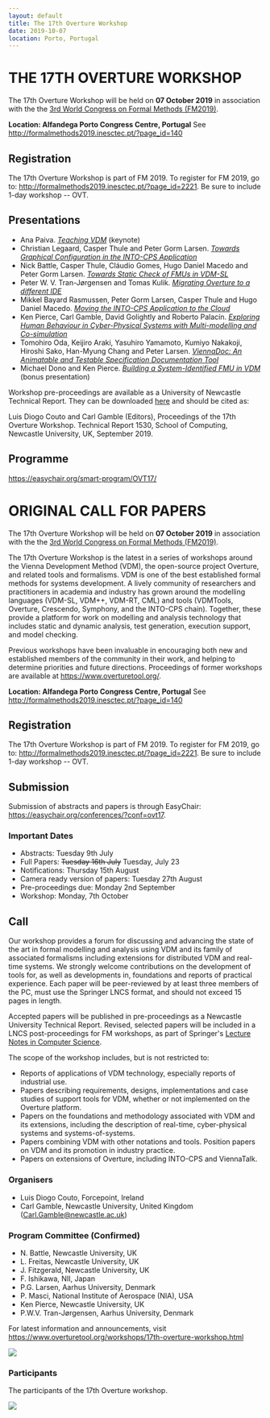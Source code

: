 ```yaml
---
layout: default
title: The 17th Overture Workshop
date: 2019-10-07
location: Porto, Portugal
---
```

# THE 17TH OVERTURE WORKSHOP

The 17th Overture Workshop will be held on **07 October 2019** in
association with the the [3rd World Congress on Formal Methods
(FM2019)](http://formalmethods2019.inesctec.pt/).

**Location: Alfandega Porto Congress Centre, Portugal** See <http://formalmethods2019.inesctec.pt/?page_id=140>

## Registration

The 17th Overture Workshop is part of FM 2019. To register for FM 2019, go to: <http://formalmethods2019.inesctec.pt/?page_id=2221>. Be sure to include 1-day workshop -- OVT.

## Presentations

* Ana Paiva. [_Teaching VDM_](17/slides/paiva.pdf) (keynote)
* Christian Legaard, Casper Thule and Peter Gorm Larsen. [_Towards Graphical Configuration in the INTO-CPS Application_](17/slides/legaard.pdf)
* Nick Battle, Casper Thule, Cláudio Gomes, Hugo Daniel Macedo and Peter Gorm Larsen. [_Towards Static Check of FMUs in VDM-SL_](17/slides/battle.pdf)
* Peter W. V. Tran-Jørgensen and Tomas Kulik. [_Migrating Overture to a different IDE_](17/slides/kulik.pdf)
* Mikkel Bayard Rasmussen, Peter Gorm Larsen, Casper Thule and Hugo Daniel Macedo. [_Moving the INTO-CPS Application to the Cloud_](17/slides/macedo.pdf)
* Ken Pierce, Carl Gamble, David Golightly and Roberto Palacín. [_Exploring Human Behaviour in Cyber-Physical Systems with Multi-modelling and Co-simulation_](17/slides/pierce.pdf)
* Tomohiro Oda, Keijiro Araki, Yasuhiro Yamamoto, Kumiyo Nakakoji, Hiroshi Sako, Han-Myung Chang and Peter Larsen. [_ViennaDoc: An Animatable and Testable Specification Documentation Tool_](17/slides/oda.pdf)
* Michael Dono and Ken Pierce. [_Building a System-Identified FMU in VDM_](17/slides/dono.pdf) (bonus presentation)

Workshop pre-proceedings are available as a University of Newcastle Technical Report. They can be downloaded [here](https://github.com/overturetool/overturetool.github.io/raw/master/workshops/17/overture-2019-pre-proceedings.pdf) and should be cited as:

Luis Diogo Couto and Carl Gamble (Editors),  Proceedings of the 17th Overture Workshop. Technical Report 1530, School of Computing, Newcastle University, UK, September 2019. 

## Programme

<https://easychair.org/smart-program/OVT17/>


# ORIGINAL CALL FOR PAPERS

The 17th Overture Workshop will be held on **07 October 2019** in
association with the the [3rd World Congress on Formal Methods
(FM2019)](http://formalmethods2019.inesctec.pt/).

The 17th Overture Workshop is the latest in a series of workshops around the
Vienna Development Method (VDM), the open-source project Overture, and
related tools and formalisms. VDM is one of the best established formal
methods for systems development. A lively community of researchers and
practitioners in academia and industry has grown around the modelling
languages (VDM-SL, VDM++, VDM-RT, CML) and tools (VDMTools, Overture,
Crescendo, Symphony, and the INTO-CPS chain). Together, these provide a
platform for work on modelling and analysis technology that includes static
and dynamic analysis, test generation, execution support, and model checking.

Previous workshops have been invaluable in encouraging both new and
established members of the community in their work, and helping to determine
priorities and future directions. Proceedings of former workshops are
available at <https://www.overturetool.org/>.

**Location: Alfandega Porto Congress Centre, Portugal** See <http://formalmethods2019.inesctec.pt/?page_id=140>

## Registration

The 17th Overture Workshop is part of FM 2019. To register for FM 2019, go to: <http://formalmethods2019.inesctec.pt/?page_id=2221>. Be sure to include 1-day workshop -- OVT.

## Submission

Submission of abstracts and papers is through EasyChair: <https://easychair.org/conferences/?conf=ovt17>.

### Important Dates

* Abstracts: Tuesday 9th July
* Full Papers: ~~Tuesday 16th July~~ Tuesday, July 23
* Notifications: Thursday 15th August
* Camera ready version of papers: Tuesday 27th August
* Pre-proceedings due: Monday 2nd September
* Workshop: Monday, 7th October

## Call

Our workshop provides a forum for discussing and advancing the state of the art in formal modelling and analysis using VDM and its family of associated formalisms including extensions for distributed VDM and real-time systems. We strongly welcome contributions on the development of tools for, as well as developments in, foundations and reports of practical experience. Each paper will be peer-reviewed by at least three members of the PC, must use the Springer LNCS format, and should not exceed 15 pages in length. 

Accepted papers will be published in pre-proceedings as a Newcastle University Technical Report. Revised, selected papers will be included in a LNCS post-proceedings for FM workshops, as part of Springer's [Lecture Notes in Computer Science](https://www.springer.com/lncs).



The scope of the workshop includes, but is not restricted to:
* Reports of applications of VDM technology, especially reports of industrial use.
* Papers describing requirements, designs, implementations and case studies of support tools for VDM, whether or not implemented on the Overture platform.
* Papers on the foundations and methodology associated with VDM and its extensions, including the description of real-time, cyber-physical systems and systems-of-systems.
* Papers combining VDM with other notations and tools.
Position papers on VDM and its promotion in industry practice.
* Papers on extensions of Overture, including INTO-CPS and ViennaTalk.


### Organisers

* Luis Diogo Couto, Forcepoint, Ireland
* Carl Gamble, Newcastle University, United Kingdom (<Carl.Gamble@newcastle.ac.uk>)

### Program Committee (Confirmed)

* N. Battle, Newcastle University, UK
* L. Freitas, Newcastle University, UK
* J. Fitzgerald, Newcastle University, UK
* F. Ishikawa, NII, Japan
* P.G. Larsen, Aarhus University, Denmark
* P. Masci, National Institute of Aerospace (NIA), USA
* Ken Pierce, Newcastle University, UK
* P.W.V. Tran-Jørgensen, Aarhus University, Denmark
 
For latest  information and announcements, visit <https://www.overturetool.org/workshops/17th-overture-workshop.html>

![](17/lncs.png)

### Participants

The participants of the 17th Overture workshop.

![](17/overture2019.jpg)
